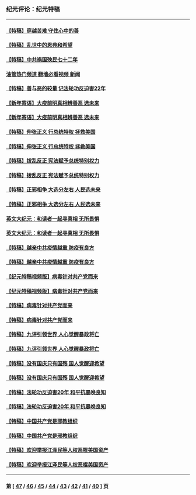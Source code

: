 ### 纪元评论：纪元特稿
---
#### [【特稿】穿越苦难 守住心中的善](../../pages/nsc424/n13784979.md?07240330) 
#### [【特稿】乱世中的恩典和希望](../../pages/nsc424/n13734687.md?07240330) 
#### [【特稿】中共祸国殃民七十二年](../../pages/nsc424/n13272607.md?07240330) 
#### [油管热门频道 翻墙必看视频 新闻](ok?07240330)
#### [【特稿】善与恶的较量 记法轮功反迫害22年](../../pages/nsc424/n13086597.md?07240330) 
#### [【新年寄语】大疫前明真相辨善恶 选未来](../../pages/nsc424/n12660855.md?07240330) 
#### [【新年寄语】大疫前明真相辨善恶 选未来](../../pages/nsc424/n12660855.md?07240330) 
#### [【特稿】伸张正义 行总统特权 拯救美国](../../pages/nsc424/n12616806.md?07240330) 
#### [【特稿】伸张正义 行总统特权 拯救美国](../../pages/nsc424/n12616806.md?07240330) 
#### [【特稿】拨乱反正 宪法赋予总统特别权力](../../pages/nsc424/n12598306.md?07240330) 
#### [【特稿】拨乱反正 宪法赋予总统特别权力](../../pages/nsc424/n12598306.md?07240330) 
#### [【特稿】正邪相争 大选分左右 人民选未来](../../pages/nsc424/n12545208.md?07240330) 
#### [【特稿】正邪相争 大选分左右 人民选未来](../../pages/nsc424/n12545208.md?07240330) 
#### [英文大纪元：和读者一起寻真相 无所畏惧](../../pages/nsc424/n12542027.md?07240330) 
#### [英文大纪元：和读者一起寻真相 无所畏惧](../../pages/nsc424/n12542027.md?07240330) 
#### [【特稿】越亲中共疫情越重 防疫有良方](../../pages/nsc424/n12042989.md?07240330) 
#### [【特稿】越亲中共疫情越重 防疫有良方](../../pages/nsc424/n12042989.md?07240330) 
#### [【纪元特稿视频版】病毒针对共产党而来](../../pages/nsc424/n11977328.md?07240330) 
#### [【纪元特稿视频版】病毒针对共产党而来](../../pages/nsc424/n11977328.md?07240330) 
#### [【特稿】病毒针对共产党而来](../../pages/nsc424/n11928818.md?07240330) 
#### [【特稿】病毒针对共产党而来](../../pages/nsc424/n11928818.md?07240330) 
#### [【特稿】九评引领世界 人心觉醒暴政将亡](../../pages/nsc424/n11660496.md?07240330) 
#### [【特稿】九评引领世界 人心觉醒暴政将亡](../../pages/nsc424/n11660496.md?07240330) 
#### [【特稿】没有国庆只有国殇 国人觉醒迎希望](../../pages/nsc424/n11549354.md?07240330) 
#### [【特稿】没有国庆只有国殇 国人觉醒迎希望](../../pages/nsc424/n11549354.md?07240330) 
#### [【特稿】法轮功反迫害20年 和平抗暴唤良知](../../pages/nsc424/n11389135.md?07240330) 
#### [【特稿】法轮功反迫害20年 和平抗暴唤良知](../../pages/nsc424/n11389135.md?07240330) 
#### [【特稿】中国共产党是邪教组织](../../pages/nsc424/n11355551.md?07240330) 
#### [【特稿】中国共产党是邪教组织](../../pages/nsc424/n11355551.md?07240330) 
#### [【特稿】欢迎举报江泽民等人权恶棍美国资产](../../pages/nsc424/n11303040.md?07240330) 
#### [【特稿】欢迎举报江泽民等人权恶棍美国资产](../../pages/nsc424/n11303040.md?07240330) 

---
#### 第 [ [47](./47.md?07240330) / [46](./46.md?07240330) / [45](./45.md?07240330) / [44](./44.md?07240330) / [43](./43.md?07240330) / [42](./42.md?07240330) / [41](./41.md?07240330) / [40](./40.md?07240330) ] 页
